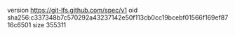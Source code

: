 version https://git-lfs.github.com/spec/v1
oid sha256:c337348b7c570292a43237142e50f113cb0cc19bcebf01566f169ef8716c6501
size 355311
